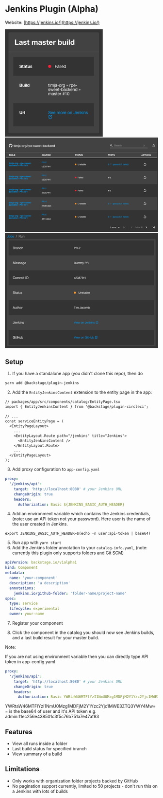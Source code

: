 # Jenkins Plugin (Alpha)

Website: [https://jenkins.io/](https://jenkins.io/)

<img src="./src/assets/last-master-build.png"  alt="Last master build"/>
<img src="./src/assets/folder-results.png"  alt="Folder results"/>
<img src="./src/assets/build-details.png"  alt="Build details"/>

## Setup

1. If you have a standalone app (you didn't clone this repo), then do

```bash
yarn add @backstage/plugin-jenkins
```

2. Add the `EntityJenkinsContent` extension to the entity page in the app:

```tsx
// packages/app/src/components/catalog/EntityPage.tsx
import { EntityJenkinsContent } from '@backstage/plugin-circleci';

// ...
const serviceEntityPage = (
  <EntityPageLayout>
    ...
    <EntityLayout.Route path="/jenkins" title="Jenkins">
      <EntityJenkinsContent />
    </EntityLayout.Route>
    ...
  </EntityPageLayout>
);
```

3. Add proxy configuration to `app-config.yaml`

```yaml
proxy:
  '/jenkins/api':
    target: 'http://localhost:8080' # your Jenkins URL
    changeOrigin: true
    headers:
      Authorization: Basic ${JENKINS_BASIC_AUTH_HEADER}
```

4. Add an environment variable which contains the Jenkins credentials, (note: use an API token not your password). Here user is the name of the user created in Jenkins.

```shell
export JENKINS_BASIC_AUTH_HEADER=$(echo -n user:api-token | base64)
```

5. Run app with `yarn start`
6. Add the Jenkins folder annotation to your `catalog-info.yaml`, (note: currently this plugin only supports folders and Git SCM)

```yaml
apiVersion: backstage.io/v1alpha1
kind: Component
metadata:
  name: 'your-component'
  description: 'a description'
  annotations:
    jenkins.io/github-folder: 'folder-name/project-name'
spec:
  type: service
  lifecycle: experimental
  owner: your-name
```

7. Register your component

8. Click the component in the catalog you should now see Jenkins builds, and a last build result for your master build.

Note:

If you are not using environment variable then you can directly type API token in app-config.yaml

```yaml
proxy:
  '/jenkins/api':
    target: 'http://localhost:8080' # your Jenkins URL
    changeOrigin: true
    headers:
      Authorization: Basic YWRtaW46MTFlYzI1NmU0Mzg1MDFjM2Y1Yzc2Yjc1MWE3ZTQ3YWY4Mw==
```

YWRtaW46MTFlYzI1NmU0Mzg1MDFjM2Y1Yzc2Yjc1MWE3ZTQ3YWY4Mw== is the base64 of user and it's API token e.g. admin:11ec256e438501c3f5c76b751a7e47af83

## Features

- View all runs inside a folder
- Last build status for specified branch
- View summary of a build

## Limitations

- Only works with organization folder projects backed by GitHub
- No pagination support currently, limited to 50 projects - don't run this on a Jenkins with lots of builds
